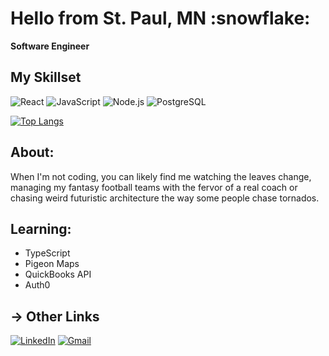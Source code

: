 <h1> Hello from St. Paul, MN :snowflake: </h1>

<b> Software Engineer </b>

##  My Skillset
![React](https://img.shields.io/badge/React-20232A?style=for-the-badge&logo=react&logoColor=61DAFB)
![JavaScript](https://img.shields.io/badge/JavaScript-F7DF1E?style=for-the-badge&logo=javascript&logoColor=20232A)
![Node.js](https://img.shields.io/badge/Node.js-339933?style=for-the-badge&logo=node.js&logoColor=20232A)
![PostgreSQL](https://img.shields.io/badge/PostgreSQL-4169E1?style=for-the-badge&logo=PostgreSQL&logoColor=20232A)

[![Top Langs](https://github-readme-stats.vercel.app/api/top-langs/?username=sam-c-freeman)](https://github.com/sam-c-freeman/github-readme-stats)



## About:

When I'm not coding, you can likely find me watching the leaves change, managing my fantasy football teams with the fervor of a real coach or chasing weird futuristic architecture the way some people chase tornados.

## Learning:
* TypeScript
* Pigeon Maps
* QuickBooks API
* Auth0

## → Other Links
[![LinkedIn](https://img.shields.io/badge/LinkedIn-0077B5?style=for-the-badge&logo=linkedin&logoColor=white)](https://www.linkedin.com/in/sam-c-freeman/)
[![Gmail](https://img.shields.io/badge/Gmail-D14836?style=for-the-badge&logo=gmail&logoColor=white)](mailto:samcfreeman888@gmail.com)
